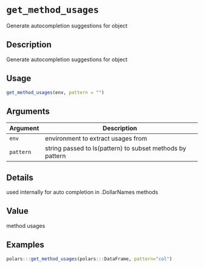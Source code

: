 # `get_method_usages`

Generate autocompletion suggestions for object


## Description

Generate autocompletion suggestions for object


## Usage

```r
get_method_usages(env, pattern = "")
```


## Arguments

Argument      |Description
------------- |----------------
`env`     |     environment to extract usages from
`pattern`     |     string passed to ls(pattern) to subset methods by pattern


## Details

used internally for auto completion in .DollarNames methods


## Value

method usages


## Examples

```r
polars:::get_method_usages(polars:::DataFrame, pattern="col")
```


